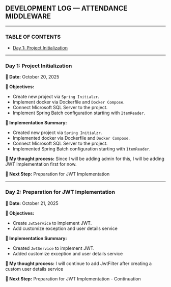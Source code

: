## DEVELOPMENT LOG — ATTENDANCE MIDDLEWARE

---
### TABLE OF CONTENTS
- [Day 1: Project Initialization](#day-1-project-initialization)

---
### Day 1: Project Initialization
**📅 Date:** October 20, 2025

**🎯 Objectives:**
- Create new project via `Spring Initialzr`.
- Implement docker via Dockerfile and `Docker Compose`.
- Connect Microsoft SQL Server to the project.
- Implement Spring Batch configuration starting with `ItemReader`.

**📝 Implementation Summary:**
- Created new project via `Spring Initialzr`.
- Implemented docker via Dockerfile and `Docker Compose`.
- Connect Microsoft SQL Server to the project.
- Implemented Spring Batch configuration starting with `ItemReader`.

**💭 My thought process:** Since I will be adding admin for this, I will be adding JWT Implementation first for now.

**📌 Next Step:** Preparation for JWT Implementation

---
### Day 2: Preparation for JWT Implementation
**📅 Date:** October 21, 2025

**🎯 Objectives:**
- Create `JwtService` to implement JWT.
- Add customize exception and user details service

**📝 Implementation Summary:**
- Created `JwtService` to implement JWT.
- Added customize exception and user details service

**💭 My thought process:** I will continue to add JwtFilter after creating a custom user details service

**📌 Next Step:** Preparation for JWT Implementation - Continuation